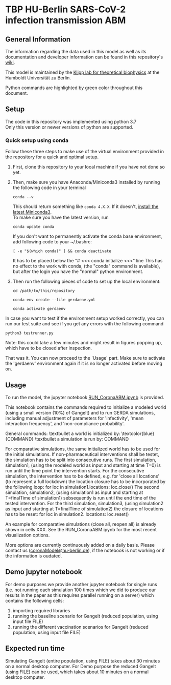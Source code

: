 # TBP HU-Berlin SARS-CoV-2 infection transmission ABM

## General Information
The information regarding the data used in this model as well as its documentation and developer information can be found in this repository's [wiki](https://ford.biologie.hu-berlin.de/jwodke/corona_model/-/wikis/home).

This model is maintained by the [Klipp lab for theoretical biophysics](https://rumo.biologie.hu-berlin.de/tbp/index.php/en/) at the Humboldt Universität zu Berlin.

Python commands are highlighted by green color throughout this document.

## Setup
The code in this repository was implemented using python 3.7 \
Only this version or newer versions of python are supported.

### Quick setup using conda
Follow these three steps to make use of the virtual environment provided in the repository for a quick and optimal setup.
1. First, clone this repository to your local machine if you have not done so yet.

2. Then, make sure you have Anaconda/Miniconda3 installed by running the following code in your terminal
    ```
    conda --v
    ```
    This should return something like `conda 4.X.X`. If it doesn't, [install the latest Miniconda3](https://docs.conda.io/en/latest/miniconda.html). \
    To make sure you have the latest version, run
    ```
    conda update conda
    ```
    If you don't want to permanently activate the conda base environment, add following code to your ~/.bashrc:
    ```
    [ -e "$(which conda)" ] && conda deactivate
    ```
    It has to be placed below the "# <<< conda initialize <<<" line
    This has no effect to the work with conda, (the "conda" command is available), but after the login you have the "normal" python environment.

3. Then run the following pieces of code to set up the local environment:
    ```
    cd /path/to/this/repository
    ```
    ```
    conda env create --file gerdaenv.yml
    ```
    ```
    conda activate gerdaenv
    ```

In case you want to test if the environment setup worked correctly, you can run our test suite and see if you get any errors with the following command 
```
python3 testrunner.py
```
Note: this could take a few minutes and might result in figures popping up, which have to be closed after inspection.

That was it. You can now proceed to the 'Usage' part. Make sure to activate the 'gerdaenv' environment again if it is no longer activated before moving on.


## Usage
To run the model, the jupyter notebook [RUN_CoronaABM.ipynb](https://ford.biologie.hu-berlin.de/jwodke/corona_model/-/blob/development/RUN_CoronaABM.ipynb) is provided.

This notebook contains the commands required to initialize a modeled world (using a small version (10%) of Gangelt) and to run GERDA simulations, including manual adjustment of parameters for 'infectivity', 'mean interaction frequency', and 'non-compliance probability'.

General commands:
\textbullet a world is initialized by:
\textcolor{blue}{COMMAND}
\textbullet a simulation is run by:
COMMAND

For comparative simulations, the same initialized world has to be used for the initial simulations. If non-pharmaceutical interventions shall be testet, the simulation has to be split into consecutive runs. The first simulation, simulation1, (using the modeled world as input and starting at time T=0) is run until the time point the intervention starts. For the consecutive simulation, the intervention has to be defined, e.g. for 'close all locations' (to represent a full lockdown) the location closure has to be incorporated by the following loop:
for loc in simulation1.locations:
    loc.close()
The second simulation, simulation2, (using simulation1 as input and starting at T=finalTime of simulation1) sebsequently is run until the end time of the tested intervention. For the third simulation, simulation3, (using simulation2 as input and starting at T=finalTime of simulation2) the closure of locations has to be reset:
for loc in simulation2. locations:
    loc.reset()

An example for comparative simulations (close all, reopen all) is already shown in cells XXX.
See the RUN_CoronaABM.ipynb for the most recent visualization options.

More options are currently continuously added on a daily basis. Please contact us (coronaModel@hu-berlin.de), if the notebook is not working or if the information is oudated.

## Demo jupyter notebook
For demo purposes we provide another jupyter notebook for single runs (i.e. not running each simulation 100 times which we did to produce our results in the paper as this requires parallel running on a server) which contains the following cells:
1. importing required libraries
2. running the baseline scenario for Gangelt (reduced population, using input file FILE)
3. running the different vaccination scenarios for Gangelt (reduced population, using input file FILE)

## Expected run time
Simulating Gangelt (entire population, using FILE) takes about 30 minutes on a normal desktop computer. For Demo purpose the reduced Gangelt (using FILE) can be used, which takes about 10 minutes on a normal desktop computer.